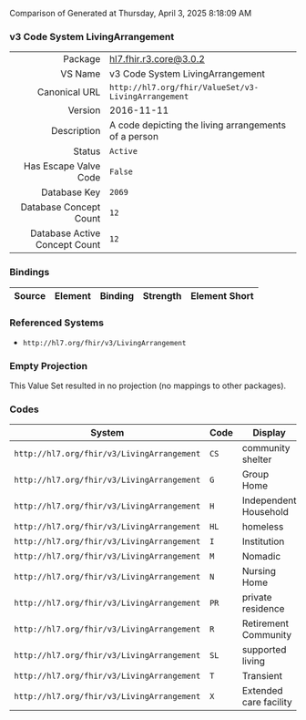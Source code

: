 Comparison of 
Generated at Thursday, April 3, 2025 8:18:09 AM

### v3 Code System LivingArrangement

|      |     |
| ---: | --- |
| Package | hl7.fhir.r3.core@3.0.2 |
| VS Name | v3 Code System LivingArrangement |
| Canonical URL | `http://hl7.org/fhir/ValueSet/v3-LivingArrangement` |
| Version | 2016-11-11 |
| Description | A code depicting the living arrangements of a person |
| Status | `Active` |
| Has Escape Valve Code | `False` |
| Database Key | `2069` |
| Database Concept Count | `12` |
| Database Active Concept Count | `12` |
### Bindings

| Source | Element | Binding | Strength | Element Short |
| ------ | ------- | ------- | -------- | ------------- |

### Referenced Systems

* `http://hl7.org/fhir/v3/LivingArrangement`
### Empty Projection

This Value Set resulted in no projection (no mappings to other packages).

### Codes

| System | Code | Display |
| ------ | ---- | ------- |
| `http://hl7.org/fhir/v3/LivingArrangement` | `CS` | community shelter |
| `http://hl7.org/fhir/v3/LivingArrangement` | `G` | Group Home |
| `http://hl7.org/fhir/v3/LivingArrangement` | `H` | Independent Household |
| `http://hl7.org/fhir/v3/LivingArrangement` | `HL` | homeless |
| `http://hl7.org/fhir/v3/LivingArrangement` | `I` | Institution |
| `http://hl7.org/fhir/v3/LivingArrangement` | `M` | Nomadic |
| `http://hl7.org/fhir/v3/LivingArrangement` | `N` | Nursing Home |
| `http://hl7.org/fhir/v3/LivingArrangement` | `PR` | private residence |
| `http://hl7.org/fhir/v3/LivingArrangement` | `R` | Retirement Community |
| `http://hl7.org/fhir/v3/LivingArrangement` | `SL` | supported living |
| `http://hl7.org/fhir/v3/LivingArrangement` | `T` | Transient |
| `http://hl7.org/fhir/v3/LivingArrangement` | `X` | Extended care facility |
